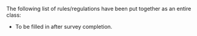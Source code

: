 The following list of rules/regulations have been put together as an entire class:

* To be filled in after survey completion.
